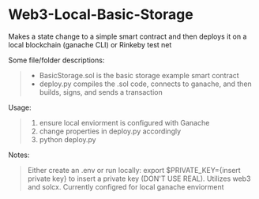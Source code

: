 # Web3-Local-Basic-Storage
Makes a state change to a simple smart contract and then deploys it on a local blockchain (ganache CLI) or Rinkeby test net

Some file/folder descriptions: 
 >  - BasicStorage.sol is the basic storage example smart contract
 >  - deploy.py compiles the .sol code, connects to ganache, and then builds, signs, and sends a transaction

     
Usage: 
 > 1. ensure local enviorment is configured with Ganache
 > 2. change properties in deploy.py accordingly 
 > 3. python deploy.py

  
Notes: 
> Either create an .env or run locally: export $PRIVATE_KEY={insert private key} to insert a private key (DON'T USE REAL). 
> Utilizes web3 and solcx. 
> Currently configred for local ganache enviorment 

